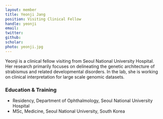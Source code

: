 ```yaml
---
layout: member
title: Yeonji Jang
position: Visiting Clinical Fellow
handle: yeonji
email:
twitter:
github: 
scholar: 
photo: yeonji.jpg
---
```


  Yeonji is a clinical fellow visiting from Seoul National University Hospital. Her research primarily focuses on delineating the genetic architecture of strabismus and related developmental disorders. In the lab, she is working on clinical interpretation for large scale genomic datasets. 


### Education & Training
- Residency, Department of Ophthalmology, Seoul National University Hospital
- MSc, Medicine, Seoul National University, South Korea